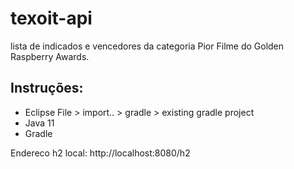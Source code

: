 # texoit-api
lista de indicados e vencedores da categoria Pior Filme do Golden Raspberry Awards.<br>

## Instruções:

- Eclipse File > import.. > gradle > existing gradle project
- Java 11
- Gradle

Endereco h2 local:
http://localhost:8080/h2
